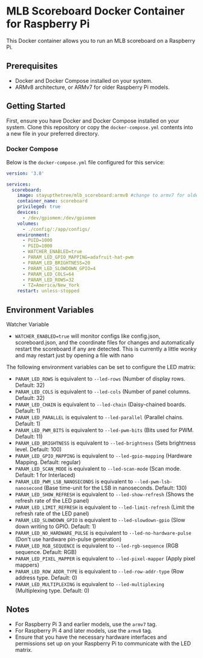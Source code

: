 # MLB Scoreboard Docker Container for Raspberry Pi

This Docker container allows you to run an MLB scoreboard on a Raspberry Pi.

## Prerequisites

- Docker and Docker Compose installed on your system.
- ARMv8 architecture, or ARMv7 for older Raspberry Pi models.

## Getting Started

First, ensure you have Docker and Docker Compose installed on your system. Clone this repository or copy the `docker-compose.yml` contents into a new file in your preferred directory.

### Docker Compose

Below is the `docker-compose.yml` file configured for this service:

```yaml
version: '3.8'

services:
  scoreboard:
    image: stayupthetree/mlb_scoreboard:armv8 #change to armv7 for older pi
    container_name: scoreboard
    privileged: true
    devices:
      - /dev/gpiomem:/dev/gpiomem
    volumes:
      - ./config/:/app/configs/
    environment:
      - PUID=1000
      - PGID=1000
      - WATCHER_ENABLED=true
      - PARAM_LED_GPIO_MAPPING=adafruit-hat-pwm
      - PARAM_LED_BRIGHTNESS=20
      - PARAM_LED_SLOWDOWN_GPIO=4
      - PARAM_LED_COLS=64
      - PARAM_LED_ROWS=32
      - TZ=America/New_York
    restart: unless-stopped
```

## Environment Variables

Watcher Variable
- `WATCHER_ENABLED=true` will monitor configs like config.json, scoreboard.json, and the coordinate files for changes and automatically restart the scoreboard if any are detected. This is currently a little wonky and may restart just by opening a file with nano

The following environment variables can be set to configure the LED matrix:

- `PARAM_LED_ROWS` is equivalent to `--led-rows` (Number of display rows. Default: 32)
- `PARAM_LED_COLS` is equivalent to `--led-cols` (Number of panel columns. Default: 32)
- `PARAM_LED_CHAIN` is equivalent to `--led-chain` (Daisy-chained boards. Default: 1)
- `PARAM_LED_PARALLEL` is equivalent to `--led-parallel` (Parallel chains. Default: 1)
- `PARAM_LED_PWM_BITS` is equivalent to `--led-pwm-bits` (Bits used for PWM. Default: 11)
- `PARAM_LED_BRIGHTNESS` is equivalent to `--led-brightness` (Sets brightness level. Default: 100)
- `PARAM_LED_GPIO_MAPPING` is equivalent to `--led-gpio-mapping` (Hardware Mapping. Default: regular)
- `PARAM_LED_SCAN_MODE` is equivalent to `--led-scan-mode` (Scan mode. Default: 1 for Interlaced)
- `PARAM_LED_PWM_LSB_NANOSECONDS` is equivalent to `--led-pwm-lsb-nanosecond` (Base time-unit for the LSB in nanoseconds. Default: 130)
- `PARAM_LED_SHOW_REFRESH` is equivalent to `--led-show-refresh` (Shows the refresh rate of the LED panel)
- `PARAM_LED_LIMIT_REFRESH` is equivalent to `--led-limit-refresh` (Limit the refresh rate of the LED panel)
- `PARAM_LED_SLOWDOWN_GPIO` is equivalent to `--led-slowdown-gpio` (Slow down writing to GPIO. Default: 1)
- `PARAM_LED_NO_HARDWARE_PULSE` is equivalent to `--led-no-hardware-pulse` (Don't use hardware pin-pulse generation)
- `PARAM_LED_RGB_SEQUENCE` is equivalent to `--led-rgb-sequence` (RGB sequence. Default: RGB)
- `PARAM_LED_PIXEL_MAPPER` is equivalent to `--led-pixel-mapper` (Apply pixel mappers)
- `PARAM_LED_ROW_ADDR_TYPE` is equivalent to `--led-row-addr-type` (Row address type. Default: 0)
- `PARAM_LED_MULTIPLEXING` is equivalent to `--led-multiplexing` (Multiplexing type. Default: 0)

## Notes

- For Raspberry Pi 3 and earlier models, use the `armv7` tag.
- For Raspberry Pi 4 and later models, use the `armv8` tag.
- Ensure that you have the necessary hardware interfaces and permissions set up on your Raspberry Pi to communicate with the LED matrix.

